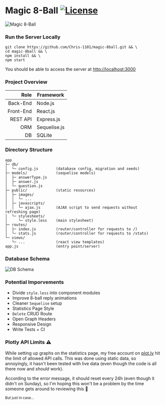 # Magic 8-Ball [![License](https://img.shields.io/github/license/Chris-1101/boxecho.svg)](https://github.com/Chris-1101/boxecho/blob/master/LICENSE.md)
![Magic 8-Ball](https://user-images.githubusercontent.com/28808441/54500297-a30d1900-491b-11e9-84e5-2b82606b9ccb.png)

### Run the Server Locally
```
git clone https://github.com/Chris-1101/magic-8ball.git && \
cd magic-8ball && \
npm install && \
npm start
```
You should be able to access the server at [http://localhost:3000](http://localhost:3000)

### Project Overview
|      Role | Framework    |
| --------: | ------------ |
|  Back-End | Node.js      |
| Front-End | React.js     |
|  REST API | Express.js   |
|       ORM | Sequelise.js |
|        DB | SQLite       |

### Directory Structure
```
app
├─ db/
│  └─ config.js        (database config, migration and seeds)
├─ models/             (sequelise models)
│  ├─ answerType.js
│  ├─ answer.js
│  └─ question.js
├─ public/             (static resources)
│  ├─ images/
│  │  └─ ...
│  ├─ javascripts/
│  │  └─ ajax.js       (AJAX script to send requests without refreshing page)
│  └─ stylesheets/
│     └─ style.less    (main stylesheet)
├─ routes/
│  ├─ index.js         (router/controller for requests to /)
│  └─ stats.js         (router/controller for requests to /stats)
└─ views/
   └─ ...              (react view templates)
app.js                 (entry point/server)
```

### Database Schema
![DB Schema](https://user-images.githubusercontent.com/28808441/54500298-a30d1900-491b-11e9-9bd6-7d7e09d0464b.png)

### Potential Imporvements
* Divide `style.less` into component modules
* Improve 8-ball reply animations
* Cleaner `Sequelise` setup
* Statistics Page Style
* `Delete` CRUD Route
* Open Graph Headers
* Responsive Design
* Write Tests + CI

### Plotly API Limits :warning:

While setting up graphs on the statistics page, my free account on [plot.ly](https://plot.ly) hit the limit of allowed API calls. This was done using static data, so annoyingly, it hasn't been tested with live data (even though the code is all there now and *should* work).

According to the error message, it should reset every 24h (even though it didn't on Sunday), so I'm hoping this won't be a problem by the time someone gets around to reviewing this :crossed_fingers:

<sup>But just in case...</sup>
